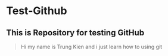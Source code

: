 # Test-Github


## This is Repository for testing GitHub

> Hi my name is Trung Kien and i just learn how to using git
